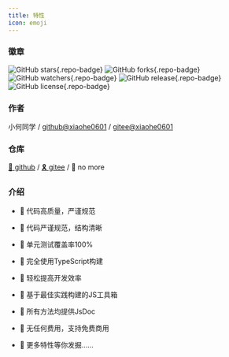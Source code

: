 ```yaml
---
title: 特性
icon: emoji
---
```


### 徽章

![GitHub stars](https://img.shields.io/github/stars/xiaohe0601/xiaohejs?logo=GitHub&style=flat-square){.repo-badge}
![GitHub forks](https://img.shields.io/github/forks/xiaohe0601/xiaohejs?logo=GitHub&style=flat-square){.repo-badge}
![GitHub watchers](https://img.shields.io/github/watchers/xiaohe0601/xiaohejs?logo=GitHub&style=flat-square){.repo-badge}
![GitHub release](https://img.shields.io/github/v/release/xiaohe0601/xiaohejs?logo=GitHub&style=flat-square){.repo-badge}
![GitHub license](https://img.shields.io/github/license/xiaohe0601/xiaohejs?style=flat-square){.repo-badge}

### 作者

小何同学 / [github@xiaohe0601](https://github.com/xiaohe0601) / [gitee@xiaohe0601](https://gitee.com/xiaohe0601)

### 仓库

[🎈 github](https://github.com/xiaohe0601/xiaohejs) / [🎗️ gitee](https://gitee.com/xiaohe0601/xiaohejs) / 🎃 no more

### 介绍

- 🍔 代码高质量，严谨规范

- 🍚 代码严谨规范，结构清晰

- 🍖 单元测试覆盖率100%

- 🍜 完全使用TypeScript构建

- 🍙 轻松提高开发效率

- 🍟 基于最佳实践构建的JS工具箱

- 🧀 所有方法均提供JsDoc

- 🍳 无任何费用，支持免费商用

- 🥗 更多特性等你发掘……

<style lang="css" scoped>
.repo-badge {
  margin-right: 6px;
}
</style>